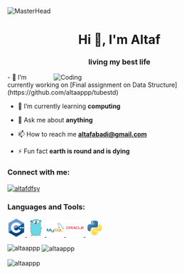 ![MasterHead](https://mir-s3-cdn-cf.behance.net/project_modules/max_1200/6d943948002457.588b5a1e0a124.gif)
<h1 align="center">Hi 👋, I'm Altaf</h1>
<h3 align="center">living my best life</h3>
<img align="right" alt="Coding" width="400" src="https://media.tenor.com/QWB9MQaMVKMAAAAC/cat-type.gif">
- 🔭 I’m currently working on [Final assignment on Data Structure](https://github.com/altaappp/tubestd)

- 🌱 I’m currently learning **computing**

- 💬 Ask me about **anything**

- 📫 How to reach me **altafabadi@gmail.com**

- ⚡ Fun fact **earth is round and is dying**

<h3 align="left">Connect with me:</h3>
<p align="left">
<a href="https://instagram.com/altafdfsy" target="blank"><img align="center" src="https://raw.githubusercontent.com/rahuldkjain/github-profile-readme-generator/master/src/images/icons/Social/instagram.svg" alt="altafdfsy" height="30" width="40" /></a>
</p>

<h3 align="left">Languages and Tools:</h3>
<p align="left"> <a href="https://www.w3schools.com/cpp/" target="_blank" rel="noreferrer"> <img src="https://raw.githubusercontent.com/devicons/devicon/master/icons/cplusplus/cplusplus-original.svg" alt="cplusplus" width="40" height="40"/> </a> <a href="https://golang.org" target="_blank" rel="noreferrer"> <img src="https://raw.githubusercontent.com/devicons/devicon/master/icons/go/go-original.svg" alt="go" width="40" height="40"/> </a> <a href="https://www.mysql.com/" target="_blank" rel="noreferrer"> <img src="https://raw.githubusercontent.com/devicons/devicon/master/icons/mysql/mysql-original-wordmark.svg" alt="mysql" width="40" height="40"/> </a> <a href="https://www.oracle.com/" target="_blank" rel="noreferrer"> <img src="https://raw.githubusercontent.com/devicons/devicon/master/icons/oracle/oracle-original.svg" alt="oracle" width="40" height="40"/> </a> <a href="https://www.python.org" target="_blank" rel="noreferrer"> <img src="https://raw.githubusercontent.com/devicons/devicon/master/icons/python/python-original.svg" alt="python" width="40" height="40"/> </a> </p>

<p><img align="left" src="https://github-readme-stats.vercel.app/api/top-langs?username=altaappp&show_icons=true&theme=tokyonight&locale=en&layout=compact" alt="altaappp" /></p>

<p>&nbsp;<img align="center" src="https://github-readme-stats.vercel.app/api?username=altaappp&show_icons=true&locale=en" alt="altaappp" /></p>

<p><img align="center" src="https://github-readme-streak-stats.herokuapp.com/?user=altaappp&" alt="altaappp" /></p>

